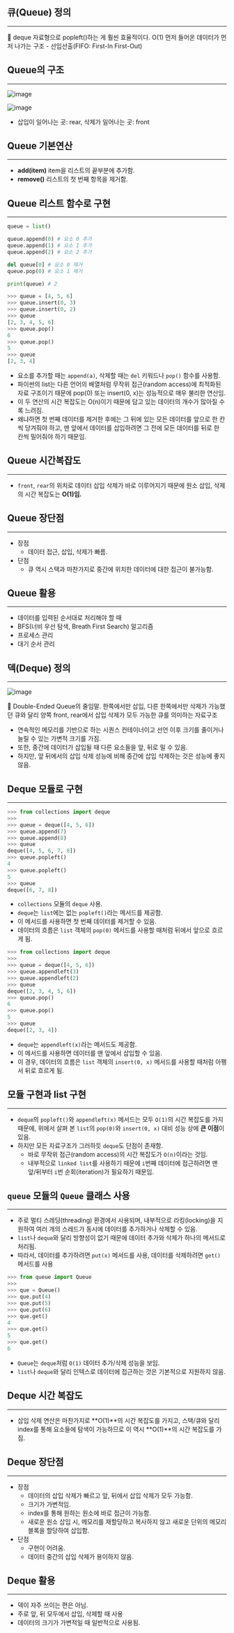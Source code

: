 ## 큐(Queue) 정의

---

<aside>
🧷 deque 자료형으로 popleft()하는 게 훨씬 효율적이다. O(1)
먼저 들어온 데이터가 먼저 나가는 구조 - 선입선출(FIFO: First-In First-Out)

</aside>

## Queue의 구조

---

![image](https://user-images.githubusercontent.com/102784901/232233416-15abc597-9456-4eb1-855b-efbffb0a17fe.png)

![image](https://user-images.githubusercontent.com/102784901/232233458-124ed1a3-ca85-4d1c-8b88-42070fc32baa.png)


- 삽입이 일어나는 곳: rear, 삭제가 일어나는 곳: front

## Queue 기본연산

---

- **add(item)**
item을 리스트의 끝부분에 추가함.
- **remove()**
리스트의 첫 번째 항목을 제거함.

## Queue 리스트 함수로 구현

---

```python
queue = list()

queue.append(0) # 요소 0 추가
queue.append(1) # 요소 1 추가
queue.append(2) # 요소 2 추가

del queue[0] # 요소 0 제거
queue.pop(0) # 요소 1 제거

print(queue) # 2
```

```python
>>> queue = [4, 5, 6]
>>> queue.insert(0, 3)
>>> queue.insert(0, 2)
>>> queue
[2, 3, 4, 5, 6]
>>> queue.pop()
6
>>> queue.pop()
5
>>> queue
[2, 3, 4]
```

- 요소를 추가할 때는 `append(a)`, 삭제할 때는 `del` 키워드나 `pop()` 함수를 사용함.
- 파이썬의 list는 다른 언어의 배열처럼 무작위 접근(random access)에 최적화된 자료 구조이기 때문에 pop(0) 또는 insert(0, x)는 성능적으로 매우 불리한 연산임.
- 이 두 연산의 시간 복잡도는 O(n)이기 때문에 담고 있는 데이터의 개수가 많아질 수록 느려짐.
- 왜냐하면 첫 번째 데이터를 제거한 후에는 그 뒤에 있는 모든 데이터를 앞으로 한 칸씩 당겨줘야 하고, 맨 앞에서 데이터를 삽입하려면 그 전에 모든 데이터를 뒤로 한 칸씩 밀어줘야 하기 때문임.

## Queue 시간복잡도

---

- `front`, `rear`의 위치로 데이터 삽입 삭제가 바로 이루어지기 때문에 원소 삽입, 삭제의 시간 복잡도는 **O(1)임.**

## Queue 장단점

---

- 장점
    - 데이터 접근, 삽입, 삭제가 빠름.
- 단점
    - 큐 역시 스택과 마찬가지로 중간에 위치한 데이터에 대한 접근이 불가능함.

## Queue 활용

---

- 데이터를 입력된 순서대로 처리해야 할 때
- BFS(너비 우선 탐색, Breath First Search) 알고리즘
- 프로세스 관리
- 대기 순서 관리

## 덱(Deque) 정의

---

![image](https://user-images.githubusercontent.com/102784901/232233521-f0476c1c-ee5d-4ee1-97b4-30985f728cf7.png)

<aside>
🧷 Double-Ended Queue의 줄임말.
한쪽에서만 삽입, 다른 한쪽에서만 삭제가 가능했던 큐와 달리 양쪽 front, rear에서 삽입 삭제가 모두 가능한 큐를 의미하는 자료구조

</aside>

- 연속적인 메모리를 기반으로 하는 시퀀스 컨테이너이고 선언 이후 크기를 줄이거나 늘릴 수 있는 가변적 크기를 가짐.
- 또한, 중간에 데이터가 삽입될 때 다른 요소들을 앞, 뒤로 밀 수 있음.
- 하지만, 앞 뒤에서의 삽입 삭제 성능에 비해 중간에 삽입 삭제하는 것은 성능에 좋지 않음.

## Deque 모듈로 구현

---

```python
>>> from collections import deque
>>>
>>> queue = deque([4, 5, 6])
>>> queue.append(7)
>>> queue.append(8)
>>> queue
deque([4, 5, 6, 7, 8])
>>> queue.popleft()
4
>>> queue.popleft()
5
>>> queue
deque([6, 7, 8])
```

- `collections` 모듈의 `deque` 사용.
- `deque`는 `list`에는 없는 `popleft()`라는 메서드를 제공함.
- 이 메서드를 사용하면 첫 번째 데이터를 제거할 수 있음.
- 데이터의 흐름은 `list` 객체의 `pop(0)` 메서드를 사용할 때처럼 뒤에서 앞으로 흐르게 됨.

```python
>>> from collections import deque
>>>
>>> queue = deque([4, 5, 6])
>>> queue.appendleft(3)
>>> queue.appendleft(2)
>>> queue
deque([2, 3, 4, 5, 6])
>>> queue.pop()
6
>>> queue.pop()
5
>>> queue
deque([2, 3, 4])
```

- `deque`는 `appendleft(x)`라는 메서드도 제공함.
- 이 메서드를 사용하면 데이터를 맨 앞에서 삽입할 수 있음.
- 이 경우, 데이터의 흐름은 `list` 객체의 `insert(0, x)` 메서드를 사용할 때처럼 아펭서 뒤로 흐르게 됨.

## 모듈 구현과 list 구현

---

- `deque`의 `popleft()`와 `appendleft(x)` 메서드는 모두 `O(1)`의 시간 복잡도를 가지 때문에, 위에서 살펴 본 `list`의 `pop(0)`와 `insert(0, x)` 대비 성능 상에 **큰 이점**이 있음.
- 하지만 모든 자료구조가 그러하듯 `deque`도 단점이 존재함.
    - 바로 무작위 접근(random access)의 시간 복잡도가 `O(n)`이라는 것임.
    - 내부적으로 `linked list`를 사용하기 때문에 `i`번째 데이터에 접근하려면 맨 앞/뒤부터 `i`번 순회(iteration)가 필요하기 때문임.

## `queue` 모듈의 `Queue` 클래스 사용

---

- 주로 멀티 스레딩(threading) 환경에서 사용되며, 내부적으로 라킹(locking)을 지원하여 여러 개의 스레드가 동시에 데이터를 추가하거나 삭제할 수 있음.
- `list`나 `deque`와 달리 방향성이 없기 때문에 데이터 추가와 삭제가 하나의 메서드로 처리됨.
- 따라서, 데이터를 추가하려면 `put(x)` 메서드를 사용, 데이터를 삭제하려면 `get()` 메서드를 사용

```python
>>> from queue import Queue
>>> 
>>> que = Queue()
>>> que.put(4)
>>> que.put(5)
>>> que.put(6)
>>> que.get()
4
>>> que.get()
5
>>> que.get()
6
```

- `Queue`는 `deque`처럼 `O(1)` 데이터 추가/삭제 성능을 보임.
- `list`나 `deque`와 달리 인텍스로 데이터에 접근하는 것은 기본적으로 지원하지 않음.

## Deque 시간 복잡도

---

- 삽입 삭제 연산은 마찬가지로 **O(1)**의 시간 복잡도를 가지고, 스택/큐와 달리 index를 통해 요소들에 탐색이 가능하므로 이 역시 **O(1)**의 시간 복잡도를 가짐.

## Deque 장단점

---

- 장점
    - 데이터의 삽입 삭제가 빠르고 앞, 뒤에서 삽입 삭제가 모두 가능함.
    - 크기가 가변적임.
    - index를 통해 원하는 원소에 바로 접근이 가능함.
    - 새로운 원소 삽입 시, 메모리를 재할당하고 복사하지 않고 새로운 단위의 메모리 블록을 할당하여 삽입함.
- 단점
    - 구현이 어려움.
    - 데이터 중간의 삽입 삭제가 용이하지 않음.

## Deque 활용

---

- 덱이 자주 쓰이는 편은 아님.
- 주로 앞, 뒤 모두에서 삽입, 삭제할 때 사용
- 데이터의 크기가 가변적일 때 일반적으로 사용됨.
